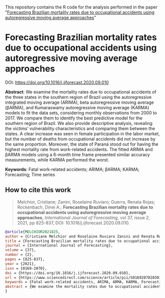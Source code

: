 This repository contains the R code for the analysis performed in the paper "[Forecasting Brazilian mortality rates due to occupational accidents using autoregressive moving average approaches](https://doi.org/10.1016/j.ijforecast.2020.09.010)"

# Forecasting Brazilian mortality rates due to occupational accidents using autoregressive moving average approaches

DOI: https://doi.org/10.1016/j.ijforecast.2020.09.010

**Abstract**: We examine the mortality rates due to occupational accidents of the three states in the southern region of Brazil using the autoregressive integrated moving average (ARIMA), beta autoregressive moving average (βARMA), and Kumaraswamy autoregressive moving average (KARMA) models to fit the data sets, considering monthly observations from 2000 to 2017. We compare them to identify the best predictive model for the southern region of Brazil. We also provide descriptive analysis, revealing the victims’ vulnerability characteristics and comparing them between the states. A clear increase was seen in female participation in the labor market, but the number of deaths from occupational accidents did not increase by the same proportion. Moreover, the state of Paraná stood out for having the highest mortality rate from work-related accidents. The fitted ARIMA and βARMA models using a 6-month time frame presented similar accuracy measurements, while KARMA performed the worst.

**Keywords**: Fatal work-related accidents; ARIMA; βARMA; KARMA; Forecasting; Time series

## How to cite this work

> Melchior, Cristiane; Zanini, Roselaine Ruviaro; Guerra, Renata Rojas; Rockenbach, Dinei A.; **Forecasting Brazilian mortality rates due to occupational accidents using autoregressive moving average approaches**, _International Journal of Forecasting_, vol 37, issue 2, 2021, pp 825-837, DOI: 10.1016/j.ijforecast.2020.09.010.


```bibtex
@article{MELCHIOR2021825,
author = {Cristiane Melchior and Roselaine Ruviaro Zanini and Renata Rojas Guerra and Dinei A. Rockenbach},
title = {Forecasting Brazilian mortality rates due to occupational accidents using autoregressive moving average approaches},
journal = {International Journal of Forecasting},
volume = {37},
number = {2},
pages = {825-837},
year = {2021},
issn = {0169-2070},
doi = {https://doi.org/10.1016/j.ijforecast.2020.09.010},
url = {https://www.sciencedirect.com/science/article/pii/S0169207020301515},
keywords = {Fatal work-related accidents, ARIMA, ARMA, KARMA, Forecasting, Time series},
abstract = {We examine the mortality rates due to occupational accidents of the three states in the southern region of Brazil using the autoregressive integrated moving average (ARIMA), beta autoregressive moving average (βARMA), and Kumaraswamy autoregressive moving average (KARMA) models to fit the data sets, considering monthly observations from 2000 to 2017. We compare them to identify the best predictive model for the southern region of Brazil. We also provide descriptive analysis, revealing the victims’ vulnerability characteristics and comparing them between the states. A clear increase was seen in female participation in the labor market, but the number of deaths from occupational accidents did not increase by the same proportion. Moreover, the state of Paraná stood out for having the highest mortality rate from work-related accidents. The fitted ARIMA and βARMA models using a 6-month time frame presented similar accuracy measurements, while KARMA performed the worst.}
}
```
